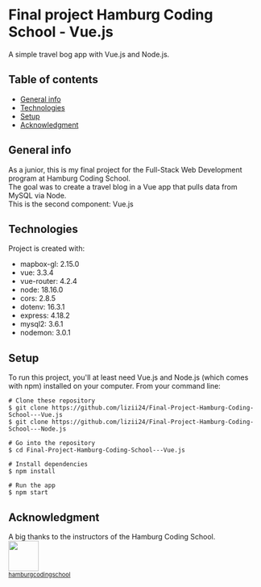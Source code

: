 # Final project Hamburg Coding School - Vue.js  

A simple travel bog app with Vue.js and Node.js.  

## Table of contents  

- [General info](#general-info)  
- [Technologies](#technologies)  
- [Setup](#setup)  
- [Acknowledgment](#acknowledgment)  

## General info  

As a junior, this is my final project for the Full-Stack Web Development program at Hamburg Coding School.  
The goal was to create a travel blog in a Vue app that pulls data from MySQL via Node.  
This is the second component: Vue.js  

## Technologies  

Project is created with:  

- mapbox-gl: 2.15.0  
- vue: 3.3.4  
- vue-router: 4.2.4  
- node: 18.16.0  
- cors: 2.8.5  
- dotenv: 16.3.1  
- express: 4.18.2  
- mysql2: 3.6.1  
- nodemon: 3.0.1  

## Setup  

To run this project, you'll at least need Vue.js and Node.js (which comes with npm) installed on your computer. From your command line:  

```
# Clone these repository
$ git clone https://github.com/lizii24/Final-Project-Hamburg-Coding-School---Vue.js
$ git clone https://github.com/lizii24/Final-Project-Hamburg-Coding-School---Node.js

# Go into the repository
$ cd Final-Project-Hamburg-Coding-School---Vue.js

# Install dependencies
$ npm install

# Run the app
$ npm start
```

## Acknowledgment  
A big thanks to the instructors of the Hamburg Coding School.  
<img src="https://github.com/hamburgcodingschool.png" width="60px;"/><br /><sub><a href="https://github.com/hamburgcodingschool">hamburgcodingschool</a></sub>

